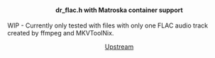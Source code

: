 <h4 align="center">dr_flac.h with Matroska container support</h4>

WIP - Currently only tested with files with only one FLAC audio track created by ffmpeg and MKVToolNix.

<p align="center">
    <a href="https://github.com/mackron/dr_libs">Upstream</a>
</p>
